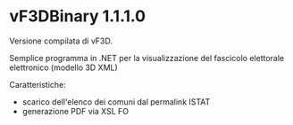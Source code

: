 # vF3DBinary 1.1.1.0

Versione compilata di vF3D.

Semplice programma in .NET per la visualizzazione del fascicolo elettorale elettronico (modello 3D XML)

Caratteristiche:
- scarico dell'elenco dei comuni dal permalink ISTAT
- generazione PDF via XSL FO
